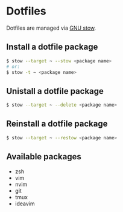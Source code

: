 # Dotfiles

Dotfiles are managed via [GNU stow](https://www.gnu.org/software/stow/).

## Install a dotfile package

```bash
$ stow --target ~ --stow <package name>
# or:
$ stow -t ~ <package name>
```

## Unistall a dotfile package

```bash
$ stow --target ~ --delete <package name>
```

## Reinstall a dotfile package

```bash
$ stow --target ~ --restow <package name>
```

## Available packages

* zsh
* vim
* nvim
* git
* tmux
* ideavim
